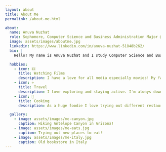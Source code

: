```yaml
---
layout: about
title: About Me
permalink: /about-me.html

about:
  name: Anuva Nuzhat
  role: Sophomore, Computer Science and Business Administration Major @ NC State University
  image: assets/images/aboutme.jpg
  linkedin: https://www.linkedin.com/in/anuva-nuzhat-51848b262/
  bio: |
    Hello! My name is Anuva Nuzhat and I study Computer Science and Business Administration at North Carolina State University. I expect to graduate in 2028. I'm driven to create a more positive and better world through the use of AI and making real world impacts with the systems I make.

  hobbies:
    - icon: 🎞️
      title: Watching Films
      description: I have a love for all media especially movies! My favorites include Parasite, City of God, and Little Women.
    - icon: ✈️
      title: Travel
      description: I love exploring and staying active. I'm always down for a hike and travelling around the world are apart of my dreams.
    - icon: 🥘
      title: Cooking
      description: As a huge foodie I love trying out different restaurants and food to eat. Cooking up a delicious meal at home is always fun!

  gallery:
    - image: assets/images/me-canyon.jpg
      caption: Hiking Antelope Canyon in Arizona!
    - image: assets/images/me-eats.jpg
      caption: Trying out new places to eat!
    - image: assets/images/me-italy.jpg
      caption: Old bookstore in Italy
---
```

